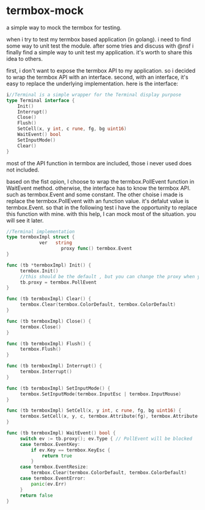 # termbox-mock
a simple way to mock the termbox for testing. 

when i try to test my termbox based application (in golang). i need to find some way to unit test the module. after some tries and discuss with @nsf i finally find a simple way to unit test my application. it's worth to share this idea to others.   

first, i don't want to expose the termbox API to my application. so i decided to wrap the termbox API with an interface. second, with an interface, it's easy to replace the underlying implementation. here is the interface:

~~~go
i//Terminal is a simple wrapper for the Terminal display purpose
type Terminal interface {
    Init()
    Interrupt()
    Close()
    Flush()
    SetCell(x, y int, c rune, fg, bg uint16)
    WaitEvent() bool
    SetInputMode()
    Clear()
}
~~~

most of the API function in termbox are included, those i never used does not included.

based on the fist opion, I choose to wrap the termbox.PollEvent function in WaitEvent method. otherwise, the interface has to know the termbox API. such as termbox.Event and some constant. The other choise i made is replace the termbox.PollEvent with an function value. it's defalut value is termbox.Event. so that in the following test i have the opportunity to replace this function with mine. with this help, I can mock most of the situation. you will see it later.
~~~go
//Terminal implementation
type termboxImpl struct {
	        ver   string
			        proxy func() termbox.Event
}

func (tb *termboxImpl) Init() {
     termbox.Init()
     //this should be the default , but you can change the proxy when you need it
     tb.proxy = termbox.PollEvent
}

func (tb termboxImpl) Clear() {
     termbox.Clear(termbox.ColorDefault, termbox.ColorDefault)
}

func (tb termboxImpl) Close() {
     termbox.Close()
}

func (tb termboxImpl) Flush() {
     termbox.Flush()
}

func (tb termboxImpl) Interrupt() {
     termbox.Interrupt()
}

func (tb termboxImpl) SetInputMode() {
     termbox.SetInputMode(termbox.InputEsc | termbox.InputMouse)
}

func (tb termboxImpl) SetCell(x, y int, c rune, fg, bg uint16) {
     termbox.SetCell(x, y, c, termbox.Attribute(fg), termbox.Attribute(bg))
}

func (tb termboxImpl) WaitEvent() bool {
     switch ev := tb.proxy(); ev.Type { // PollEvent will be blocked
     case termbox.EventKey:
         if ev.Key == termbox.KeyEsc {
             return true
         }
     case termbox.EventResize:
         termbox.Clear(termbox.ColorDefault, termbox.ColorDefault)
     case termbox.EventError:
         panic(ev.Err)
     }
     return false
}
~~~
